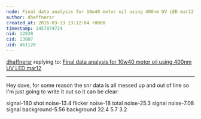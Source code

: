 ```yaml
---
node: Final data analysis for 10w40 motor oil using 400nm UV LED mar12
author: dhaffnersr
created_at: 2016-03-13 13:12:04 +0000
timestamp: 1457874724
nid: 12838
cid: 13887
uid: 461120
---
```




[dhaffnersr](../profile/dhaffnersr) replying to: [Final data analysis for 10w40 motor oil using 400nm UV LED mar12](../notes/dhaffnersr/03-12-2016/final-data-analysis-for-10w40-motor-oil-using-400nm-uv-led-mar12)

----
Hey dave, for some reason the snr data is all messed up and out of line so I'm just going to write it out so it can be clear:

signal-180 shot noise-13.4 flicker noise-18 total noise-25.3 signal noise-7.08 signal background-5.56
background 32.4 5.7 3.2
